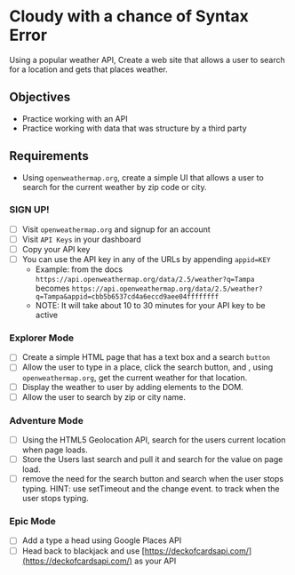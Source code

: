# Cloudy with a chance of Syntax Error

Using a popular weather API, Create a web site that allows a user to search for a location and gets that places weather.

## Objectives

- Practice working with an API
- Practice working with data that was structure by a third party

## Requirements

- Using `openweathermap.org`, create a simple UI that allows a user to search for the current weather by zip code or city.

### SIGN UP!

- [ ] Visit `openweathermap.org` and signup for an account
- [ ] Visit `API Keys` in your dashboard
- [ ] Copy your API key
- [ ] You can use the API key in any of the URLs by appending `appid=KEY`
  - Example: from the docs `https://api.openweathermap.org/data/2.5/weather?q=Tampa` becomes `https://api.openweathermap.org/data/2.5/weather?q=Tampa&appid=cbb5b6537cd4a6eccd9aee04ffffffff`
  - NOTE: It will take about 10 to 30 minutes for your API key to be active

### Explorer Mode

- [ ] Create a simple HTML page that has a text box and a search `button`
- [ ] Allow the user to type in a place, click the search button, and , using `openweathermap.org`, get the current weather for that location.
- [ ] Display the weather to user by adding elements to the DOM.
- [ ] Allow the user to search by zip or city name.

### Adventure Mode

- [ ] Using the HTML5 Geolocation API, search for the users current location when page loads.
- [ ] Store the Users last search and pull it and search for the value on page load.
- [ ] remove the need for the search button and search when the user stops typing. HINT: use setTimeout and the change event. to track when the user stops typing.

### Epic Mode

- [ ] Add a type a head using Google Places API
- [ ] Head back to blackjack and use [https://deckofcardsapi.com/](https://deckofcardsapi.com/) as your API
